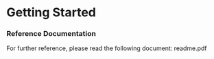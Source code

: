 # Getting Started

### Reference Documentation
For further reference, please read the following document:
readme.pdf


